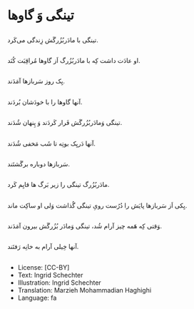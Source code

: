 # تینگی وَ گاوها

##
تینگی با مادَربُزُرگَش زِندگی می‌کَرد.

##
او عادَت داشت کِه با مادَربُزُرگ اَز گاوها مُراقِبَت کُنَد.

##
یِک روز سَربازها آمَدَند.

##
آنها گاوها را با خودَشان بُردَند.

##
تینگی وَمادَربُزُرگَش فَرار کَردَند وَ پِنهان شُدَند.

##
آنها دَریِک بوتِه تا شَب مَخفی شُدَند.

##
سَربازها دوباره برگَشتَند.

##
مادَربُزُرگ تینگی را زیر بَرگ ها قایِم کَرد.

##
یِکی اَز سَربازها پایَش را دُرُست رویِ تینگی گُذاشت وَلی او ساکِت ماند.

##
وَقتی کِه هَمه چیز آرام شُد، تینگی وَمادَر بُزُرگَش بیرون آمَدَند.

##
آنها خِیلی آرام به خانِه رَفتَند.

##
* License: [CC-BY]
* Text: Ingrid Schechter
* Illustration: Ingrid Schechter
* Translation: Marzieh Mohammadian Haghighi
* Language: fa
